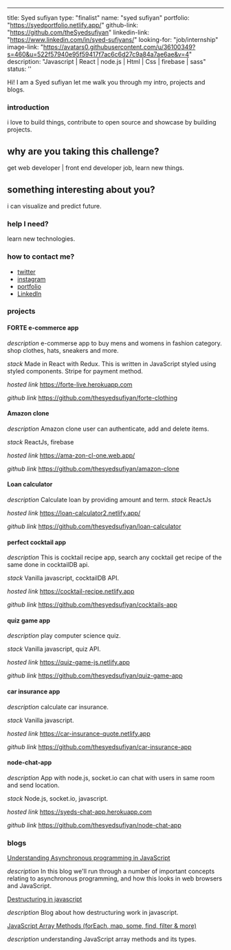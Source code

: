 ---
title: Syed sufiyan
type: "finalist"
name: "syed sufiyan"
portfolio: "https://syedportfolio.netlify.app/"
github-link: "https://github.com/theSyedsufiyan"
linkedin-link: "https://www.linkedin.com/in/syed-sufiyans/"
looking-for: "job/internship"
image-link: "https://avatars0.githubusercontent.com/u/36100349?s=460&u=522f57940e95f59417f7ac6c6d27c9a84a7ae6ae&v=4"
description: "Javascript | React | node.js | Html | Css | firebase | sass"
status: ''

Hi! I am a Syed sufiyan let me walk you through my intro, projects and blogs.

### introduction

i love to build things, contribute to open source and showcase by building projects.

## why are you taking this challenge?

get web developer | front end developer job, learn new things.

## something interesting about you?

i can visualize and predict future. 

### help I need?

learn new technologies.

### how to contact me?

- [twitter](https://twitter.com/thesyedsufiyan)
- [instagram](https://www.instagram.com/thesyedsufiyan/)
- [portfolio](https://syedportfolio.netlify.app/)
- [LinkedIn](https://www.linkedin.com/in/syed-sufiyans/)

### projects

#### FORTE e-commerce app

_description_ e-commerse app to buy mens and womens in fashion category. shop clothes, hats, sneakers and more.

_stack_ Made in React with Redux. This is written in JavaScript styled using styled components. Stripe for payment method.

_hosted link_ https://forte-live.herokuapp.com

_github link_ https://github.com/thesyedsufiyan/forte-clothing

#### Amazon clone

_description_ Amazon clone user can authenticate, add and delete items.

_stack_ ReactJs, firebase

_hosted link_ https://ama-zon-cl-one.web.app/

_github link_ https://github.com/thesyedsufiyan/amazon-clone

#### Loan calculator

_description_ Calculate loan by providing amount and term.
_stack_ ReactJs

_hosted link_ https://loan-calculator2.netlify.app/

_github link_ https://github.com/thesyedsufiyan/loan-calculator

#### perfect cocktail app

_description_ This is cocktail recipe app, search any cocktail get recipe of the same
done in cocktailDB api.

_stack_ Vanilla javascript, cocktailDB API.

_hosted link_ https://cocktail-recipe.netlify.app

_github link_ https://github.com/thesyedsufiyan/cocktails-app

#### quiz game app

_description_ play computer science quiz.

_stack_ Vanilla javascript, quiz API.

_hosted link_ https://quiz-game-js.netlify.app

_github link_ https://github.com/thesyedsufiyan/quiz-game-app

#### car insurance app

_description_ calculate car insurance.

_stack_ Vanilla javascript.

_hosted link_ https://car-insurance-quote.netlify.app

_github link_ https://github.com/thesyedsufiyan/car-insurance-app

#### node-chat-app

_description_ App with node.js, socket.io
can chat with users in same room and send location.

_stack_ Node.js, socket.io, javascript.

_hosted link_ https://syeds-chat-app.herokuapp.com

_github link_ https://github.com/thesyedsufiyan/node-chat-app

### blogs

[Understanding Asynchronous programming in JavaScript](https://medium.com/@syedsufi1066/understanding-asynchronous-programming-in-javascript-c2553d7d07f2)

_description_ In this blog we'll run through a number of important concepts relating to asynchronous programming, and how this looks in web browsers and JavaScript.

[Destructuring in javascript](https://medium.com/@syedsufi1066/destructuring-in-javascript-8481c3b56ddc)

_description_ Blog about how destructuring work in javascript.

[JavaScript Array Methods (forEach, map, some, find, filter & more)](https://medium.com/@syedsufi1066/javascript-array-methods-foreach-map-some-find-filter-more-ff1e50ec3c50)

_description_ understanding JavaScript array methods and its types.

